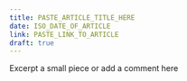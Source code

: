 ```yaml
---
title: PASTE_ARTICLE_TITLE_HERE
date: ISO_DATE_OF_ARTICLE
link: PASTE_LINK_TO_ARTICLE
draft: true
---
```


Excerpt a small piece or add a comment here
